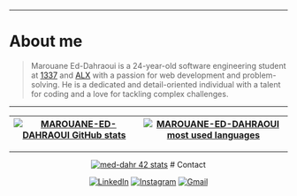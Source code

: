 ------------
# About me

> Marouane Ed-Dahraoui is a 24-year-old software engineering student at [1337](https://1337.ma/) and [ALX](https://www.alxafrica.com/) with a passion for web development and problem-solving. He is a dedicated and detail-oriented individual with a talent for coding and a love for tackling complex challenges.

---------------
| [![MAROUANE-ED-DAHRAOUI GitHub stats](https://github-readme-stats-git-masterrstaa-rickstaa.vercel.app/api?username=MAROUANE-ED-DAHRAOUI&count_private=true&show_icons=true&hide=issues&hide_border=true&theme=jolly)](https://github.com/MAROUANE-ED-DAHRAOUI?tab=repositories) | [![MAROUANE-ED-DAHRAOUI most used languages](https://github-readme-stats-git-masterrstaa-rickstaa.vercel.app/api/top-langs/?username=MAROUANE-ED-DAHRAOUI&layout=compact&hide_border=true&theme=jolly)](https://github.com/MAROUANE-ED-DAHRAOUI?tab=repositories) |
|:-:|:-:|


---------------
<div align="center">
<a href="https://github.com/oakoudad/badge42"><img src="https://badge.mediaplus.ma/greenbinary/med-dahr" alt="med-dahr 42 stats" /></a>
# Contact

<div align="center">
  
[![LinkedIn](https://img.shields.io/badge/linkedin-%230077B5.svg?style=for-the-badge&logo=linkedin&logoColor=white)](https://www.linkedin.com/in/marouane-ed-dahraoui-b32088266/)
[![Instagram](https://img.shields.io/badge/Instagram-%23E4405F.svg?style=for-the-badge&logo=Instagram&logoColor=white)](https://www.instagram.com/mr1_dho/)
[![Gmail](https://img.shields.io/badge/Gmail-D14836?style=for-the-badge&logo=gmail&logoColor=white)](mailto:eddahraouimarouane@gmail.com)

</div>
